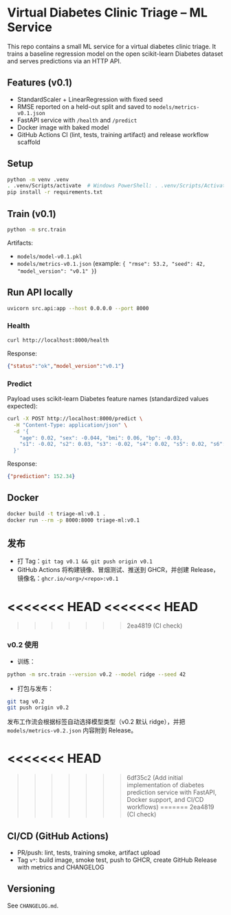 # Virtual Diabetes Clinic Triage – ML Service

This repo contains a small ML service for a virtual diabetes clinic triage. It trains a baseline regression model on the open scikit-learn Diabetes dataset and serves predictions via an HTTP API.

## Features (v0.1)
- StandardScaler + LinearRegression with fixed seed
- RMSE reported on a held-out split and saved to `models/metrics-v0.1.json`
- FastAPI service with `/health` and `/predict`
- Docker image with baked model
- GitHub Actions CI (lint, tests, training artifact) and release workflow scaffold

## Setup
```bash
python -m venv .venv
. .venv/Scripts/activate  # Windows PowerShell: . .venv/Scripts/Activate.ps1
pip install -r requirements.txt
```

## Train (v0.1)
```bash
python -m src.train
```
Artifacts:
- `models/model-v0.1.pkl`
- `models/metrics-v0.1.json` (example: `{ "rmse": 53.2, "seed": 42, "model_version": "v0.1" }`)

## Run API locally
```bash
uvicorn src.api:app --host 0.0.0.0 --port 8000
```

### Health
```bash
curl http://localhost:8000/health
```
Response:
```json
{"status":"ok","model_version":"v0.1"}
```

### Predict
Payload uses scikit-learn Diabetes feature names (standardized values expected):
```bash
curl -X POST http://localhost:8000/predict \
  -H "Content-Type: application/json" \
  -d '{
    "age": 0.02, "sex": -0.044, "bmi": 0.06, "bp": -0.03,
    "s1": -0.02, "s2": 0.03, "s3": -0.02, "s4": 0.02, "s5": 0.02, "s6": -0.001
  }'
```
Response:
```json
{"prediction": 152.34}
```

## Docker
```bash
docker build -t triage-ml:v0.1 .
docker run --rm -p 8000:8000 triage-ml:v0.1
```

## 发布
- 打 Tag：`git tag v0.1 && git push origin v0.1`
- GitHub Actions 将构建镜像、冒烟测试、推送到 GHCR，并创建 Release，镜像名：`ghcr.io/<org>/<repo>:v0.1`

<<<<<<< HEAD
<<<<<<< HEAD
=======
>>>>>>> 2ea4819 (CI check)
### v0.2 使用
- 训练：
```bash
python -m src.train --version v0.2 --model ridge --seed 42
```
- 打包与发布：
```bash
git tag v0.2
git push origin v0.2
```
发布工作流会根据标签自动选择模型类型（v0.2 默认 ridge），并把 `models/metrics-v0.2.json` 内容附到 Release。

<<<<<<< HEAD
=======
>>>>>>> 6df35c2 (Add initial implementation of diabetes prediction service with FastAPI, Docker support, and CI/CD workflows)
=======
>>>>>>> 2ea4819 (CI check)
## CI/CD (GitHub Actions)
- PR/push: lint, tests, training smoke, artifact upload
- Tag `v*`: build image, smoke test, push to GHCR, create GitHub Release with metrics and CHANGELOG

## Versioning
See `CHANGELOG.md`.
